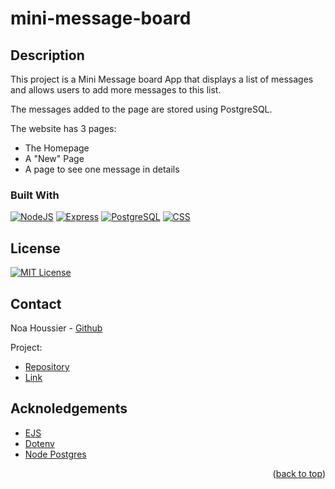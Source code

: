<a id='top' />

# mini-message-board

## Description

This project is a Mini Message board App that displays a list of messages and allows users to add more messages to this list.

The messages added to the page are stored using PostgreSQL.

The website has 3 pages:

- The Homepage
- A "New" Page
- A page to see one message in details

### Built With

[![NodeJS](https://skillicons.dev/icons?i=nodejs&theme=light)](https://nodejs.org/)
[![Express](https://skillicons.dev/icons?i=express&theme=light)](https://expressjs.com/)
[![PostgreSQL](https://skillicons.dev/icons?i=postgresql&theme=light)](https://www.postgresql.org/)
[![CSS](https://skillicons.dev/icons?i=css)](https://skillicons.dev)

## License

[![MIT License](https://img.shields.io/github/license/othneildrew/Best-README-Template.svg?style=for-the-badge)](https://github.com/NestorNebula/basic-informational-website/blob/main/LICENSE)

## Contact

Noa Houssier - [Github](https://github.com/NestorNebula)

Project:

- [Repository](https://github.com/NestorNebula/mini-message-board)
- [Link](https://mini-message-board-xy0k.onrender.com)

## Acknoledgements

- [EJS](https://github.com/tj/ejs)
- [Dotenv](https://www.npmjs.com/package/dotenv)
- [Node Postgres](https://github.com/brianc/node-postgres)

<p align='right'>(<a href='#top'>back to top</a>)</p>
